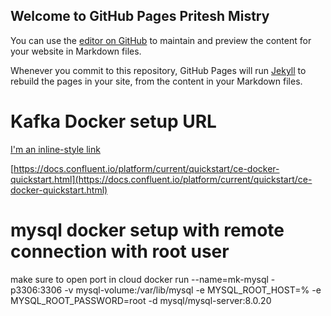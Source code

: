 ## Welcome to GitHub Pages Pritesh Mistry

You can use the [editor on GitHub](https://github.com/913165/priteshmistry/edit/gh-pages/index.md) to maintain and preview the content for your website in Markdown files.

Whenever you commit to this repository, GitHub Pages will run [Jekyll](https://jekyllrb.com/) to rebuild the pages in your site, from the content in your Markdown files.

# Kafka Docker setup URL

[I'm an inline-style link](https://www.google.com)

[https://docs.confluent.io/platform/current/quickstart/ce-docker-quickstart.html](https://docs.confluent.io/platform/current/quickstart/ce-docker-quickstart.html)

# mysql docker setup with remote connection with root user

make sure to open port in cloud
docker run --name=mk-mysql -p3306:3306 -v mysql-volume:/var/lib/mysql -e MYSQL_ROOT_HOST=% -e MYSQL_ROOT_PASSWORD=root -d mysql/mysql-server:8.0.20
